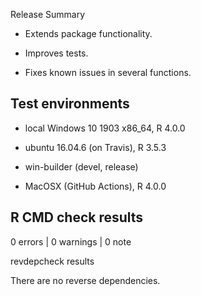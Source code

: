 
Release Summary

* Extends package functionality. 

* Improves tests.  

* Fixes known issues in several functions. 



## Test environments

* local Windows 10 1903 x86_64, R 4.0.0 

* ubuntu 16.04.6 (on Travis), R 3.5.3

* win-builder (devel, release)

* MacOSX (GitHub Actions), R 4.0.0 

## R CMD check results

0 errors | 0 warnings | 0 note

revdepcheck results

There are  no reverse dependencies.

